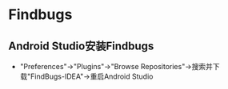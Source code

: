 # Findbugs

## Android Studio安装Findbugs
  * "Preferences"->"Plugins"->"Browse Repositories"->搜索并下载"FindBugs-IDEA"->重启Android Studio
  

